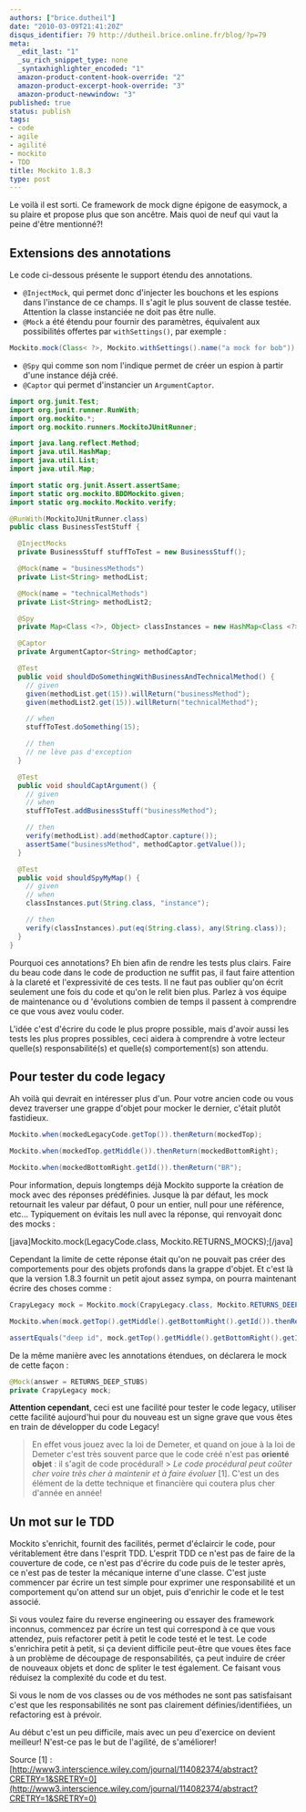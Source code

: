 ```yaml
---
authors: ["brice.dutheil"]
date: "2010-03-09T21:41:20Z"
disqus_identifier: 79 http://dutheil.brice.online.fr/blog/?p=79
meta:
  _edit_last: "1"
  _su_rich_snippet_type: none
  _syntaxhighlighter_encoded: "1"
  amazon-product-content-hook-override: "2"
  amazon-product-excerpt-hook-override: "3"
  amazon-product-newwindow: "3"
published: true
status: publish
tags:
- code
- agile
- agilité
- mockito
- TDD
title: Mockito 1.8.3
type: post
---
```

Le voilà il est sorti. Ce framework de mock digne épigone de easymock, a su plaire et propose plus que son ancêtre. Mais quoi de neuf qui vaut la peine d'être mentionné?!

## Extensions des annotations

Le code ci-dessous présente le support étendu des annotations.

* `@InjectMock`, qui permet donc d'injecter les bouchons et les espions dans l'instance de ce champs. Il s'agit le plus souvent de classe testée. Attention la classe instanciée ne doit pas être nulle.
* `@Mock` a été étendu pour fournir des paramètres, équivalent aux possibilités offertes par `withSettings()`, par exemple :

```java
Mockito.mock(Class< ?>, Mockito.withSettings().name("a mock for bob"));
```
* `@Spy` qui comme son nom l'indique permet de créer un espion à partir d'une instance déjà créé.
* `@Captor` qui permet d'instancier un `ArgumentCaptor`.

```java
import org.junit.Test;
import org.junit.runner.RunWith;
import org.mockito.*;
import org.mockito.runners.MockitoJUnitRunner;

import java.lang.reflect.Method;
import java.util.HashMap;
import java.util.List;
import java.util.Map;

import static org.junit.Assert.assertSame;
import static org.mockito.BDDMockito.given;
import static org.mockito.Mockito.verify;

@RunWith(MockitoJUnitRunner.class)
public class BusinessTestStuff {

  @InjectMocks
  private BusinessStuff stuffToTest = new BusinessStuff();

  @Mock(name = "businessMethods")
  private List<String> methodList;

  @Mock(name = "technicalMethods")
  private List<String> methodList2;

  @Spy
  private Map<Class <?>, Object> classInstances = new HashMap<Class <?>, Object>();

  @Captor
  private ArgumentCaptor<String> methodCaptor;

  @Test
  public void shouldDoSomethingWithBusinessAndTechnicalMethod() {
    // given
    given(methodList.get(15)).willReturn("businessMethod");
    given(methodList2.get(15)).willReturn("technicalMethod");

    // when
    stuffToTest.doSomething(15);

    // then
    // ne lève pas d'exception
  }

  @Test
  public void shouldCaptArgument() {
    // given
    // when
    stuffToTest.addBusinessStuff("businessMethod");

    // then
    verify(methodList).add(methodCaptor.capture());
    assertSame("businessMethod", methodCaptor.getValue());
  }

  @Test
  public void shouldSpyMyMap() {
    // given
    // when
    classInstances.put(String.class, "instance");

    // then
    verify(classInstances).put(eq(String.class), any(String.class));
  }
}
```

Pourquoi ces annotations? Eh bien afin de rendre les tests plus clairs. Faire du beau code dans le code de production ne suffit pas, il faut faire attention à la clareté et l'expressivité de ces tests. Il ne faut pas oublier qu'on écrit seulement une fois du code et qu'on le relit bien plus. Parlez à vos équipe de maintenance ou d 'évolutions combien de temps il passent à comprendre ce que vous avez voulu coder.

L'idée c'est d'écrire du code le plus propre possible, mais d'avoir aussi les tests les plus propres possibles, ceci aidera à comprendre à votre lecteur quelle(s) responsabilité(s) et quelle(s) comportement(s) son attendu.

## Pour tester du code **legacy**

Ah voilà qui devrait en intéresser plus d'un. Pour votre ancien code ou vous devez traverser une grappe d'objet pour mocker le dernier, c'était plutôt fastidieux.

```java
Mockito.when(mockedLegacyCode.getTop()).thenReturn(mockedTop);

Mockito.when(mockedTop.getMiddle()).thenReturn(mockedBottomRight);

Mockito.when(mockedBottomRight.getId()).thenReturn("BR");
```

Pour information, depuis longtemps déjà Mockito supporte la création de mock avec des réponses prédéfinies. Jusque là par défaut, les mock retournait les valeur par défaut, 0 pour un entier, null pour une référence, etc... Typiquement on évitais les null avec la réponse, qui renvoyait donc des mocks :

[java]Mockito.mock(LegacyCode.class, Mockito.RETURNS_MOCKS);[/java]

Cependant la limite de cette réponse était qu'on ne pouvait pas créer des comportements pour des objets profonds dans la grappe d'objet. Et c'est là que la version 1.8.3 fournit un petit ajout assez sympa, on pourra maintenant écrire des choses comme :

```java
CrapyLegacy mock = Mockito.mock(CrapyLegacy.class, Mockito.RETURNS_DEEP_STUBS);

Mockito.when(mock.getTop().getMiddle().getBottomRight().getId()).thenReturn("deep id");

assertEquals("deep id", mock.getTop().getMiddle().getBottomRight().getId());
```

De la même manière avec les annotations étendues, on déclarera le mock de cette façon :

```java
@Mock(answer = RETURNS_DEEP_STUBS)
private CrapyLegacy mock;
```

**Attention cependant**, ceci est une facilité pour tester le code legacy, utiliser cette facilité aujourd'hui pour du nouveau est un signe grave que vous êtes en train de développer du code Legacy!

> En effet vous jouez avec la loi de Demeter, et quand on joue à la loi de Demeter c'est très souvent parce que le code créé n'est pas **orienté objet** : il s'agit de code procédural! > _Le code procédural peut coûter cher voire très cher à maintenir et à faire évoluer_ [1]. C'est un des élément de la dette technique et financière qui coutera plus cher d'année en année!

## Un mot sur le TDD

Mockito s'enrichit, fournit des facilités, permet d'éclaircir le code, pour véritablement être dans l'esprit TDD. L'esprit TDD ce n'est pas de faire de la couverture de code, ce n'est pas d'écrire du code puis de le tester après, ce n'est pas de tester la mécanique interne d'une classe. C'est juste commencer par écrire un test simple pour exprimer une responsabilité et un comportement qu'on attend sur un objet, puis d'enrichir le code et le test associé.

Si vous voulez faire du reverse engineering ou essayer des framework inconnus, commencez par écrire un test qui correspond à ce que vous attendez, puis refactorer petit à petit le code testé et le test. Le code s'enrichira petit à petit, si ça devient difficile peut-être que voues êtes face à un problème de découpage de responsabilités, ça peut induire de créer de nouveaux objets et donc de spliter le test également. Ce faisant vous réduisez la complexité du code et du test.

Si vous le nom de vos classes ou de vos méthodes ne sont pas satisfaisant c'est que les responsabilités ne sont pas clairement définies/identifiées, un refactoring est à prévoir.

Au début c'est un peu difficile, mais avec un peu d'exercice on devient meilleur! N'est-ce pas le but de l'agilité, de s'améliorer!

Source [1] : [http://www3.interscience.wiley.com/journal/114082374/abstract?CRETRY=1&SRETRY=0](http://www3.interscience.wiley.com/journal/114082374/abstract?CRETRY=1&SRETRY=0)
